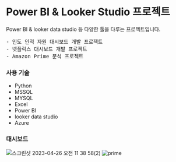 # Power BI & Looker Studio 프로젝트

Power BI & looker data studio 등 다양한 툴을 다루는 프로젝트입니다. 

<pre>
- 인도 인적 자원 대시보드 개발 프로젝트
- 넷플릭스 대시보드 개발 프로젝트
- Amazon Prime 분석 프로젝트
</pre> 
### 사용 기술
- Python
- MSSQL
- MYSQL
- Excel
- Power BI
- looker data studio
- Azure


### 대시보드
 ![스크린샷 2023-04-26 오전 11 38 58(2)](https://user-images.githubusercontent.com/109095108/234453326-9afd6e4e-62c7-419a-b0b0-58dc9654fec7.png)
![prime](https://github.com/YoungMinDE/PowerBI_project/assets/109095108/0fe3bda6-86bb-4309-bc9a-9d9a939b2030)


